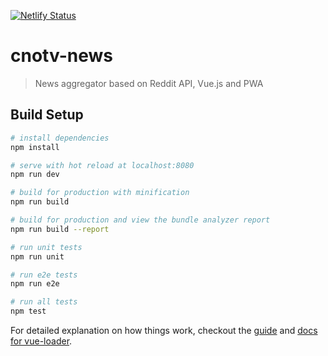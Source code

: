 [![Netlify Status](https://api.netlify.com/api/v1/badges/32357878-206c-467c-8385-6c1e3a6bae43/deploy-status)](https://app.netlify.com/sites/cnotv-edugames/deploys)

# cnotv-news

>  News aggregator based on Reddit API, Vue.js and PWA

## Build Setup

``` bash
# install dependencies
npm install

# serve with hot reload at localhost:8080
npm run dev

# build for production with minification
npm run build

# build for production and view the bundle analyzer report
npm run build --report

# run unit tests
npm run unit

# run e2e tests
npm run e2e

# run all tests
npm test
```

For detailed explanation on how things work, checkout the [guide](http://vuejs-templates.github.io/webpack/) and [docs for vue-loader](http://vuejs.github.io/vue-loader).
